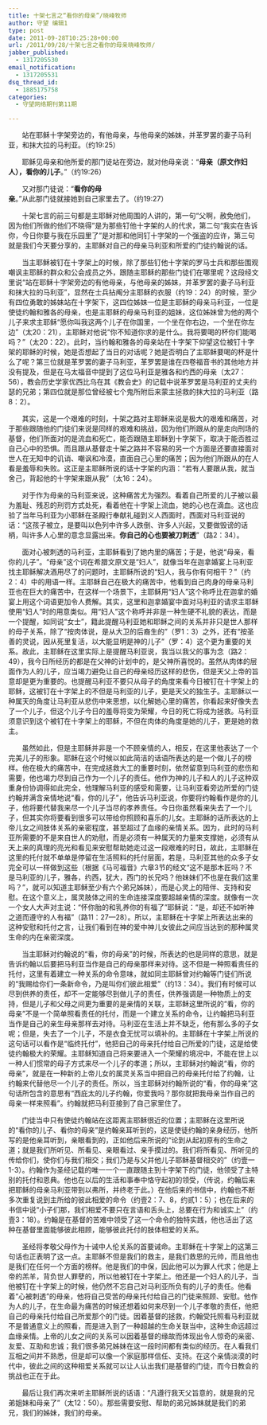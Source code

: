 ```yaml
---
title: 十架七言之“看你的母亲”/晓峰牧师
author: 守望 编辑1
type: post
date: 2011-09-28T10:25:28+00:00
url: /2011/09/28/十架七言之看你的母亲晓峰牧师/
jabber_published:
  - 1317205530
email_notification:
  - 1317205531
dsq_thread_id:
  - 1885175758
categories:
  - 守望网络期刊第11期

---
```

       站在耶稣十字架旁边的，有他母亲，与他母亲的姊妹，并革罗罢的妻子马利亚，和抹大拉的马利亚。（约19:25）

       耶稣见母亲和他所爱的那门徒站在旁边，就对他母亲说：“**母亲（原文作妇人），看你的儿子**。”（约19:26）

       又对那门徒说：“**看你的母亲**。”从此那门徒就接她到自己家里去了。（约19:27）<!--more-->

       十架七言的前三句都是主耶稣对他周围的人讲的，第一句“父啊，赦免他们，因为他们所做的他们不晓得”是为那些钉他十字架的人的代求，第二句“我实在告诉你，今日你要与我在乐园里了”是对那和他同钉十字架的一个强盗的应许，第三句就是我们今天要分享的，主耶稣对自己的母亲马利亚和所爱的门徒约翰说的话。

       当主耶稣被钉在十字架上的时候，除了那些钉他十字架的罗马士兵和那些围观嘲讽主耶稣的群众和公会成员之外，跟随主耶稣的那些门徒们在哪里呢？这段经文里说“站在耶稣十字架旁边的有他母亲，与他母亲的姊妹，并革罗罢的妻子马利亚和抹大拉的马利亚”，显然在士兵拈阄分主耶稣的衣服（约19：24）的时候，至少有四位勇敢的姊妹站在十字架下，这四位姊妹一位是主耶稣的母亲马利亚，一位是使徒约翰和雅各的母亲，也是主耶稣的母亲马利亚的姐妹，这位姊妹曾为他的两个儿子来求主耶稣“愿你叫我这两个儿子在你国里，一个坐在你右边，一个坐在你左边”（太20：21），主耶稣对他说“你不知道你求的是什么。我将要喝的杯你们能喝吗？”（太20：22）。此时，当约翰和雅各的母亲站在十字架下仰望这位被钉十字架的耶稣的时候，她是否想起了当日的对话呢？她是否明白了主耶稣要喝的杯是什么了呢？第三位就是革罗罢的妻子马利亚，革罗罢是谁在四卷福音书的其他地方并没有提及，但是在马太福音中提到了这位马利亚是雅各和约西的母亲（太27：56），教会历史学家优西比乌在其《教会史》的记载中说革罗罢是马利亚的丈夫约瑟的兄弟；第四位就是那位曾经被七个鬼所附后来蒙主拯救的抹大拉的马利亚（路8：2）。

       其实，这是一个艰难的时刻，十架之路对主耶稣来说是极大的艰难和痛苦，对于那些跟随他的门徒们来说是同样的艰难和挑战，因为他们所跟从的是走向刑场的基督，他们所面对的是流血和死亡，能否跟随主耶稣到十字架下，取决于能否胜过自己心中的恐惧。而且跟从基督走十架之路并不容易的另一个方面是还要直接面对世人在无知中的讥诮、嘲讽和冷漠，直面自己心里的痛苦；因为他们所跟从的在人看是羞辱和失败。这正是主耶稣所说的话十字架的内涵：“若有人要跟从我，就当舍己，背起他的十字架来跟从我”（太16：24）。

       对于作为母亲的马利亚来说，这种痛苦尤为强烈。看着自己所爱的儿子被以最为羞耻、残忍的刑罚方式处死，看着他在十字架上流血，她的心也在滴血。这也应验了当年马利亚为小耶稣在圣殿行奉献礼碰到义人西面时，西面对马利亚说的话：“这孩子被立，是要叫以色列中许多人跌倒、许多人兴起，又要做毁谤的话柄，叫许多人心里的意念显露出来。**你自己的心也要被刀刺透**”（路2：34）。

       面对心被刺透的马利亚，主耶稣看到了她内里的痛苦；于是，他说“母亲，看你的儿子”。“母亲”这个词在希腊文原文是“妇人”，就像当年在迦拿婚宴上马利亚找主耶稣解决酒用尽了的问题时，主耶稣所说的“妇人，我与你有何相干？”（约2：4）中的用语一样。主耶稣自己在极大的痛苦中，他看到自己肉身的母亲马利亚也在巨大的痛苦中，在这样一个场景下，主耶稣用“妇人”这个称呼比在迦拿的婚宴上用这个词语更加令人费解。其实，这里和迦拿婚宴中面对马利亚的请求主耶稣使用“妇人”时的用意类似。用“妇人”这个称呼并非是一种生硬不礼貌的表达，而是一个提醒，如同说“女士”，籍此提醒马利亚她和耶稣之间的关系并非只是世人那样的母子关系，除了“按肉体说，是从大卫的后裔生的”（罗1：3）之外，还有“按圣善的灵说，因从死里复活，以大能显明是神的儿子”（罗：4）这个更为重要的关系。故此，主耶稣在这里实际上是提醒马利亚说，我当以我父的事为念（路2：49），我今日所经历的都是在父神的计划中的，是父神所喜悦的。虽然从肉体的层面作为人的儿子，应当竭力避免让自己的母亲经历这样的悲伤，但是天父上帝的旨意却是更为重要的。也提醒马利亚不要只从母子的角度来看今日被钉在十字架上的耶稣，这被钉在十字架上的不但是马利亚的儿子，更是天父的独生子。主耶稣以一种属天的角度让马利亚从悲伤中来思想，以化解她心里的痛苦，你看起来好像失去了一个儿子，但这个儿子今日的羞辱将变为荣耀，今日的死亡将成为拯救。马利亚须意识到这个被钉在十字架上的耶稣，不但在肉体的角度是她的儿子，更是她的救主。

       虽然如此，但是主耶稣并非是一个不顾亲情的人，相反，在这里他表达了一个完美儿子的形象。耶稣在这个时候以如此简洁的话语所表达的是一个做儿子的榜样。他在极大的痛苦中，在完成拯救大工的重要时刻，依然留意到马利亚的悲伤和需要，他也竭力尽到自己作为一个儿子的责任。他作为神的儿子和人的儿子这种双重身份协调得如此完全，他理解马利亚的感受和需要，让马利亚看旁边所爱的门徒约翰并满含亲情地说“看，你的儿子”，他告诉马利亚说，你要将约翰看作是你的儿子，他将要代替我来尽一个儿子当尽的孝养责任。今日你虽然看来失去了一个儿子，但其实你将要看到很多可以带给你照顾和喜乐的儿女。主耶稣的话所表达的上帝儿女之间肢体关系的亲密程度，甚至超过了血缘的亲情关系。因为，此时的马利亚所需要的不是来自世人的劝慰，而是必须有一种属天的力量来支撑她，必须有从天上来的真理的亮光和看见来安慰帮助她走过这一段艰难的时日，故此，主耶稣在这里的托付就不单单是停留在生活照料的托付层面，若是，马利亚其他的众多子女完全可以一样做到这些（根据《马可福音》六章3节的经文“这不是那木匠吗？不是马利亚的儿子，雅各，约西，犹大，西门的长兄吗？他妹妹们不也是在我们这里吗？”，就可以知道主耶稣至少有六个弟兄姊妹），而是心灵上的陪伴、支持和安慰。在这个意义上，属灵肢体之间的生命连接深度要超越亲情的深度。就像有一次一个女人大声对主说：“怀你胎的和乳养你的有福了”耶稣说：“是，却还不如听神之道而遵守的人有福”（路11：27—28）。所以，主耶稣在十字架上所表达出来的这种安慰和托付之言，让我们看到在神的爱中神儿女彼此之间应当达到的那种属灵生命的内在亲密深度。

       当主耶稣对约翰说的“看，你的母亲”的时候，所表达的也是同样的意思，就是告诉约翰以后要把马利亚当作是自己的母亲那样来对待。这不但是一种照看责任的托付，这里有着建立一种关系的命令意味，就如同主耶稣曾对约翰等门徒们所说的“我赐给你们一条新命令，乃是叫你们彼此相爱”（约13：34）。我们有时候可以尽到供养的责任，却不一定能够尽到做儿子的责任，供养强调是一种物质上的支持，但是儿子和父母之间更为重要的是亲情的关联，主耶稣这里所说的“看，你的母亲”不是一个简单照看责任的托付，而是一个建立关系的命令，让约翰把马利亚当作是自己的亲生母亲那样去对待。马利亚在生活上并不缺乏，他有那么多的子女呢；但是，失去了一个儿子，不是衣食无忧可以填补的。主耶稣在十字架上所说的这句话可以看作是“临终托付”，他把自己的母亲托付给自己所爱的门徒，这是给使徒约翰极大的荣耀。主耶稣知道自己将来要进入一个荣耀的境况中，不能在世上以一种人们惯常的母子方式来尽一个儿子的孝道；所以，主耶稣对约翰说“看，你的母亲”，就是在一种新的上帝儿女的属灵关系当中把自己的母亲托付给了约翰，让约翰来代替他尽一个儿子的责任。所以，当主耶稣对约翰所说的“看，你的母亲”这句话所包含的意思有“西庇太的儿子约翰，你爱我吗？那你就把我母亲当作自己的母亲一样来照看”。约翰就把马利亚接到了自己家里住了。

       门徒当中只有使徒约翰站在这距离主耶稣很近的位置；主耶稣在这里所说的“看你的儿子、看你的母亲”是约翰亲耳听到的，这是使徒约翰的亲身经历，他所写的是他亲耳听到，亲眼看到的，正如他后来所说的“论到从起初原有的生命之道；就是我们所听见、所看见、亲眼看过、亲手摸过的。我们将所看见、所听见的传给你们，使你们与我们相交；我们乃是与父并他儿子耶稣基督相交的”（约壹一1-3）。约翰作为圣经记载的唯一一个一直跟随主到十字架下的门徒，他领受了主特别的托付和恩典。他也在以后的生活和事奉中恪守起初的领受，（传说，约翰后来把耶稣的母亲马利亚带到以弗所，并终老于此。）在他后来的书信中，约翰也不断多次重复说到主所给的彼此相爱的命令（约壹2：7、8，约贰1：5）；也在后来的书信中说“小子们那，我们相爱不要只在言语和舌头上，总要在行为和诚实上”（约壹3：18）。约翰是在基督的苦难中领受了这一个命令的独特实践，他也活出了这种在基督里面能够彼此相顾，能够彼此托付的肢体相爱的关系。

       圣经将孝敬父母作为十诫中人伦关系的首要诫命。主耶稣在十字架上的这第三句话也正表明了这一点。主耶稣不但是我们的救主，是我们救恩的元帅，而且他也是我们在任何一个方面的榜样。他是我们的中保，因此他可以为罪人代求；他是上帝的羔羊，背负世人罪孽的，所以他被钉在十字架上。他还是一个妇人的儿子，当他被钉在十字架上的时候，他仍然不忘自己对马利亚所负有的儿子的责任。他看着“心被刺透”的母亲，他将自己受苦的母亲托付给自己的门徒来照顾、安慰。他作为人的儿子，在生命最为痛苦的时候还想着如何来尽到一个儿子孝敬的责任，他把自己的母亲托付给自己所爱那个的门徒。因着基督的拯救，约翰受托照看马利亚就不是普通意义上的照看，而是进入到了一种超越的生命关联当中，这种生命远超过血缘亲情。上帝的儿女之间的关系可以因着基督的缘故而体现出令人惊奇的亲密、友爱、互助和忠诚；我们很多弟兄姊妹在这一段时间都有类似的经历。在人看我们互相之间并不熟悉，但是却可以像一个家庭那样信任、支持。在这个亲情淡漠的时代中，彼此之间的这种相爱关系就可以让人认出我们是基督的门徒，而今日教会的挑战也正在于此。

       最后让我们再次来听主耶稣所说的话语：“凡遵行我天父旨意的，就是我的兄弟姐妹和母亲了”（太12：50）。那些需要安慰、帮助的弟兄姊妹就是我们的弟兄，我们的姊妹，我们的母亲。